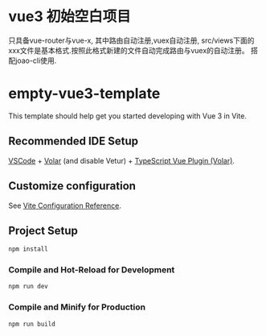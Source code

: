 # vue3 初始空白项目
只具备vue-router与vue-x, 
其中路由自动注册,vuex自动注册, src/views下面的xxx文件是基本格式.按照此格式新建的文件自动完成路由与vuex的自动注册。
搭配joao-cli使用.

# empty-vue3-template

This template should help get you started developing with Vue 3 in Vite.

## Recommended IDE Setup

[VSCode](https://code.visualstudio.com/) + [Volar](https://marketplace.visualstudio.com/items?itemName=Vue.volar) (and disable Vetur) + [TypeScript Vue Plugin (Volar)](https://marketplace.visualstudio.com/items?itemName=Vue.vscode-typescript-vue-plugin).

## Customize configuration

See [Vite Configuration Reference](https://vitejs.dev/config/).

## Project Setup

```sh
npm install
```

### Compile and Hot-Reload for Development

```sh
npm run dev
```

### Compile and Minify for Production

```sh
npm run build
```

